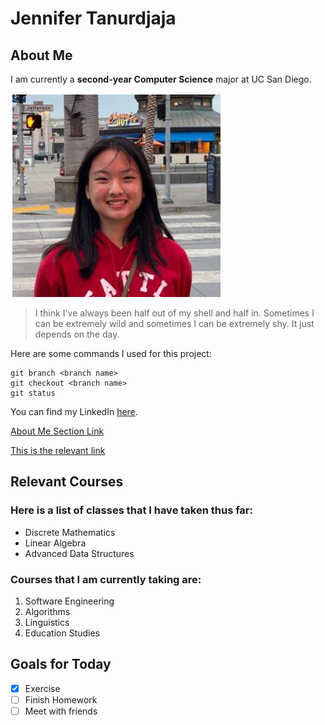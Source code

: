 # Jennifer Tanurdjaja
## About Me
I am currently a **second-year Computer Science** major at UC San Diego.

![](self_img.PNG)

>I think I've always been half out of my shell and half in. Sometimes I can be extremely wild and sometimes I can be extremely shy. It just depends on the day.

Here are some commands I used for this project:

```
git branch <branch name>
git checkout <branch name>
git status
```
You can find my LinkedIn [here](https://www.linkedin.com/in/jennifer-tanurdjaja/).

[About Me Section Link](#about-me)

[This is the relevant link](README.md)

## Relevant Courses
### Here is a list of classes that I have taken thus far:
- Discrete Mathematics
- Linear Algebra
- Advanced Data Structures

### Courses that I am currently taking are:
1. Software Engineering
2. Algorithms
3. Linguistics
4. Education Studies

## Goals for Today
- [x] Exercise
- [ ] Finish Homework
- [ ] Meet with friends    